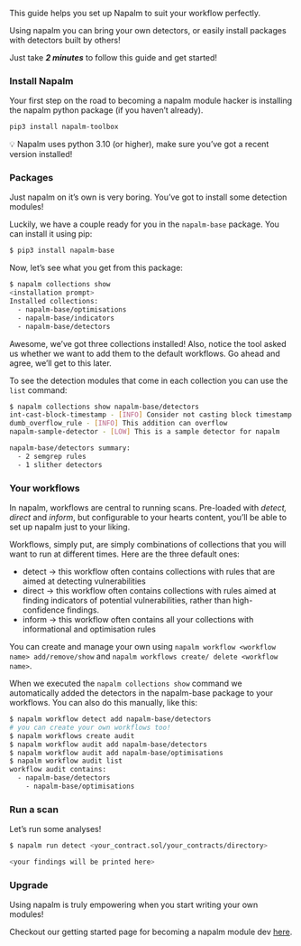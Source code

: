 This guide helps you set up Napalm to suit your workflow perfectly.

Using napalm you can bring your own detectors, or easily install packages with detectors built by others! 

Just take ***2 minutes*** to follow this guide and get started!

### Install Napalm

Your first step on the road to becoming a napalm module hacker is installing the napalm python package (if you haven’t already).

```bash
pip3 install napalm-toolbox
```

<aside>
💡 Napalm uses python 3.10 (or higher), make sure you’ve got a recent version installed!

</aside>

### Packages

Just napalm on it’s own is very boring. You’ve got to install some detection modules!

Luckily, we have a couple ready for you in the `napalm-base` package. You can install it using pip:

```bash
$ pip3 install napalm-base
```

Now, let’s see what you get from this package:

```bash
$ napalm collections show
<installation prompt>
Installed collections:
  - napalm-base/optimisations
  - napalm-base/indicators
  - napalm-base/detectors
```

Awesome, we’ve got three collections installed! Also, notice the tool asked us whether we want to add them to the default workflows. Go ahead and agree, we’ll get to this later.

To see the detection modules that come in each collection you can use the `list` command:

```bash
$ napalm collections show napalm-base/detectors
int-cast-block-timestamp - [INFO] Consider not casting block timestamp to ensure future functionality of the contract.
dumb_overflow_rule - [INFO] This addition can overflow
napalm-sample-detector - [LOW] This is a sample detector for napalm

napalm-base/detectors summary:
  - 2 semgrep rules
  - 1 slither detectors
```

### Your workflows

In napalm, workflows are central to running scans. Pre-loaded with *detect, direct* and *inform*, but configurable to your hearts content, you’ll be able to set up napalm just to your liking.

Workflows, simply put, are simply combinations of collections that you will want to run at different times. Here are the three default ones:

- detect → this workflow often contains collections with rules that are aimed at detecting vulnerabilities
- direct → this workflow often contains collections with rules aimed at finding indicators of potential vulnerabilities, rather than high-confidence findings.
- inform → this workflow often contains all your collections with informational and optimisation rules

You can create and manage your own using `napalm workflow <workflow name> add/remove/show` and `napalm workflows create/ delete <workflow name>`.

When we executed the `napalm collections show` command we automatically added the detectors in the napalm-base package to your workflows. You can also do this manually, like this:

```bash
$ napalm workflow detect add napalm-base/detectors
# you can create your own workflows too!
$ napalm workflows create audit
$ napalm workflow audit add napalm-base/detectors
$ napalm workflow audit add napalm-base/optimisations
$ napalm workflow audit list
workflow audit contains:
  - napalm-base/detectors
	- napalm-base/optimisations
```

### Run a scan

Let’s run some analyses!

```bash
$ napalm run detect <your_contract.sol/your_contracts/directory>

<your findings will be printed here>
```

### Upgrade

Using napalm is truly empowering when you start writing your own modules! 

Checkout our getting started page for becoming a napalm module dev [here](../module-hacker.md).